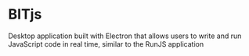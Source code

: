 # BITjs
Desktop application built with Electron that allows users to write and run JavaScript code in real time, similar to the RunJS application
